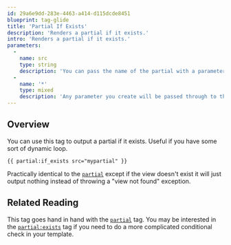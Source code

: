 ```yaml
---
id: 29a6e9dd-283e-4463-a414-d115dcde8451
blueprint: tag-glide
title: 'Partial If Exists'
description: 'Renders a partial if it exists.'
intro: 'Renders a partial if it exists.'
parameters:
  -
    name: src
    type: string
    description: 'You can pass the name of the partial with a parameter instead of tag argument. Example: `src="cards/author_bio"` or `:src="var_name"`.'
  -
    name: '*'
    type: mixed
    description: 'Any parameter you create will be passed through to the partial as a variable.'
---
```

## Overview

You can use this tag to output a partial if it exists. Useful if you have some sort of dynamic loop.

```
{{ partial:if_exists src="mypartial" }}
```

Practically identical to the [`partial`](/tags/partial) except if the view doesn't exist it will just output
nothing instead of throwing a "view not found" exception.

## Related Reading

This tag goes hand in hand with the [`partial`](/tags/partial) tag.
You may be interested in the [`partial:exists`](/tags/partial) tag if you need to do a more
complicated conditional check in your template.

